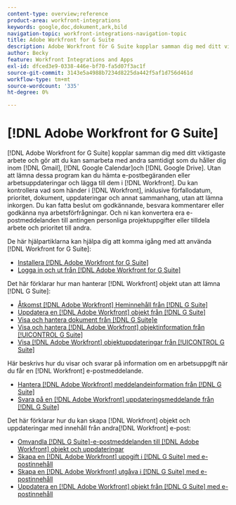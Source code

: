```yaml
---
content-type: overview;reference
product-area: workfront-integrations
keywords: google,doc,dokument,ark,bild
navigation-topic: workfront-integrations-navigation-topic
title: Adobe Workfront for G Suite
description: Adobe Workfront för G Suite kopplar samman dig med ditt viktigaste arbete och gör att du kan samarbeta med andra samtidigt som du bor i Gmail, Google Calendar och Google Drive. Utan att lämna dessa program kan du hämta e-postbegäranden eller arbetsuppdateringar och lägga till dem i Workfront. Du kan kontrollera vad som händer i Workfront, inklusive förfallodatum, prioritet, dokument, uppdateringar och annat sammanhang, utan att lämna rutan. Du kan fatta beslut om godkännande, besvara kommentarer eller godkänna nya arbetsförfrågningar. Och ni kan konvertera era e-postmeddelanden till antingen personliga projektuppgifter eller tilldela arbete och prioritet till andra.
author: Becky
feature: Workfront Integrations and Apps
exl-id: dfced3e9-0338-446e-bf70-fa5d07f3ac1f
source-git-commit: 3143e5a4988b7234d8225da442f5af1d756d461d
workflow-type: tm+mt
source-wordcount: '335'
ht-degree: 0%

---
```


# [!DNL Adobe Workfront for G Suite]

[!DNL Adobe Workfront for G Suite] kopplar samman dig med ditt viktigaste arbete och gör att du kan samarbeta med andra samtidigt som du håller dig inom [!DNL Gmail], [!DNL Google Calendar]och [!DNL Google Drive]. Utan att lämna dessa program kan du hämta e-postbegäranden eller arbetsuppdateringar och lägga till dem i [!DNL Workfront]. Du kan kontrollera vad som händer i [!DNL Workfront], inklusive förfallodatum, prioritet, dokument, uppdateringar och annat sammanhang, utan att lämna inkorgen. Du kan fatta beslut om godkännande, besvara kommentarer eller godkänna nya arbetsförfrågningar. Och ni kan konvertera era e-postmeddelanden till antingen personliga projektuppgifter eller tilldela arbete och prioritet till andra.

De här hjälpartiklarna kan hjälpa dig att komma igång med att använda [!DNL Workfront for G Suite]:

* [Installera [!DNL Adobe Workfront for G Suite]](../../workfront-integrations-and-apps/workfront-for-g-suite/install-workfront-for-gsuite.md)
* [Logga in och ut från [!DNL Adobe Workfront for G Suite]](../../workfront-integrations-and-apps/workfront-for-g-suite/log-in-and-out-wf-for-gsuite.md)

Det här förklarar hur man hanterar [!DNL Workfront] objekt utan att lämna [!DNL G Suite]:

* [Åtkomst [!DNL Adobe Workfront] Heminnehåll från [!DNL G Suite]](../../workfront-integrations-and-apps/workfront-for-g-suite/access-wf-home-content-from-g-suite.md)
* [Uppdatera en [!DNL Adobe Workfront] objekt från [!DNL G Suite]](../../workfront-integrations-and-apps/workfront-for-g-suite/update-a-workfront-object-in-gsuite.md)
* [Visa och hantera dokument från [!DNL G Suite]e](../../workfront-integrations-and-apps/workfront-for-g-suite/view-and-manage-documents-in-gsuite.md)
* [Visa och hantera [!DNL Adobe Workfront] objektinformation från [!UICONTROL G Suite]](../../workfront-integrations-and-apps/workfront-for-g-suite/view-manage-work-item-details-in-gsuite.md)
* [Visa [!DNL Adobe Workfront] objektuppdateringar från [!UICONTROL G Suite]](../../workfront-integrations-and-apps/workfront-for-g-suite/view-object-updates-in-gsuite.md)

Här beskrivs hur du visar och svarar på information om en arbetsuppgift när du får en [!DNL Workfront] e-postmeddelande.

* [Hantera [!DNL Adobe Workfront] meddelandeinformation från [!DNL G Suite]](../../workfront-integrations-and-apps/workfront-for-g-suite/manage-wf-email-notification-details-in-gsuite.md)
* [Svara på en [!DNL Adobe Workfront] uppdateringsmeddelande från [!DNL G Suite]](../../workfront-integrations-and-apps/workfront-for-g-suite/reply-to-wf-update-notification-from-gsuite.md)

Det här förklarar hur du kan skapa [!DNL Workfront] objekt och uppdateringar med innehåll från andra[!DNL Workfront] e-post:

* [Omvandla [!DNL G Suite]-e-postmeddelanden till [!DNL Adobe Workfront] objekt och uppdateringar](../../workfront-integrations-and-apps/workfront-for-g-suite/turn-gsuite-emails-into-wf-objects-and-updates.md)
* [Skapa en [!DNL Adobe Workfront] uppgift i [!DNL G Suite] med e-postinnehåll](../../workfront-integrations-and-apps/workfront-for-g-suite/create-wf-task-in-gsuite-using-email-content.md)
* [Skapa en [!DNL Adobe Workfront] utgåva i [!DNL G Suite] med e-postinnehåll](../../workfront-integrations-and-apps/workfront-for-g-suite/create-wf-issue-in-g-suite-using-email-content.md)
* [Uppdatera en [!DNL Adobe Workfront] objekt från [!DNL G Suite] med e-postinnehåll](../../workfront-integrations-and-apps/workfront-for-g-suite/update-wf-item-using-email-content.md)
